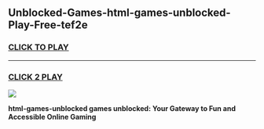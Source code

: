 
## Unblocked-Games-html-games-unblocked-Play-Free-tef2e
<h3>
<a href="https://premium76.site?title=html-games-unblocked&ref=10A">CLICK TO PLAY</a></h3>
<hr>

<h3>
<a href="https://premium76.site?title=html-games-unblocked&ref=10A">CLICK 2 PLAY</a>
  
</h3>

<a href="https://premium76.site?title=html-games-unblocked&ref=10A"><img src="https://clearcache.store/games.png"></a>


**html-games-unblocked games unblocked: Your Gateway to Fun and Accessible Online Gaming**

